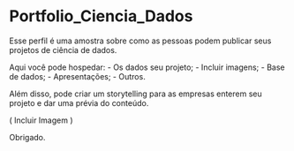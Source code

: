 # Portfolio_Ciencia_Dados

Esse perfil é uma amostra sobre como as pessoas podem publicar seus projetos de ciência de dados.

Aqui você pode hospedar:
    - Os dados seu projeto;
    - Incluir imagens;
    - Base de dados;
    - Apresentações;
    - Outros.

Além disso, pode criar um storytelling para as empresas enterem seu projeto e dar uma prévia do conteúdo.

( Incluir Imagem )

Obrigado.

